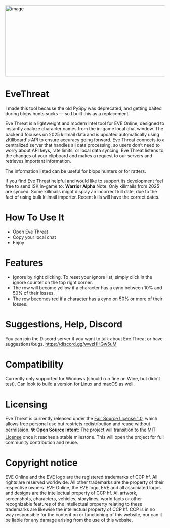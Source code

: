 <img width="1089" height="224" alt="image" src="https://github.com/user-attachments/assets/475a5110-734c-466c-92b9-0ccb4acb6a3b" />

# EveThreat
I made this tool because the old PySpy was deprecated, and getting baited during blops hunts sucks — so I built this as a replacement.

Eve Threat is a lightweight and modern intel tool for EVE Online, designed to instantly analyze character names from the in-game local chat window.
The backend focuses on 2025 killmail data and is updated automatically using zKillboard's API to ensure accuracy going forward.
Eve Threat connects to a centralized server that handles all data processing, so users don’t need to worry about API keys, rate limits, or local data syncing.
Eve Threat listens to the changes of your clipboard and makes a request to our servers and retrieves important information.

The information listed can be useful for blops hunters or for ratters.

If you find Eve Threat helpful and would like to support its development feel free to send ISK in-game to: **Warrior Alpha**
Note: Only killmails from 2025 are synced. Some killmails might display an incorrect kill date, due to the fact of using bulk killmail importer. Recent kills will have the correct dates.

# How To Use It
- Open Eve Threat
- Copy your local chat
- Enjoy

# Features
- Ignore by right clicking. To reset your ignore list, simply click in the ignore counter on the top right corner.
- The row will become yellow if a character has a cyno between 10% and 50% of their losses.
- The row becomes red if a character has a cyno on 50% or more of their losses.

# Suggestions, Help, Discord
You can join the Discord server if you want to talk about Eve Threat or have suggestions/bugs.
https://discord.gg/wwzHHGw5uM

# Compatibility
Currently only supported for Windows (should run fine on Wine, but didn't test). 
Can look to build a version for Linux and macOS as well.

# Licensing
Eve Threat is currently released under the [Fair Source License 1.0](LICENSE.txt), which allows free personal use but restricts redistribution and reuse without permission.
🛠️ **Open Source Intent**: The project will transition to the [MIT License](https://opensource.org/licenses/MIT) once it reaches a stable milestone. This will open the project for full community contribution and reuse.

# Copyright notice
EVE Online and the EVE logo are the registered trademarks of CCP hf. All rights are reserved worldwide. All other trademarks are the property of their respective owners. EVE Online, the EVE logo, EVE and all associated logos and designs are the intellectual property of CCP hf. All artwork, screenshots, characters, vehicles, storylines, world facts or other recognizable features of the intellectual property relating to these trademarks are likewise the intellectual property of CCP hf. CCP is in no way responsible for the content on or functioning of this website, nor can it be liable for any damage arising from the use of this website.

